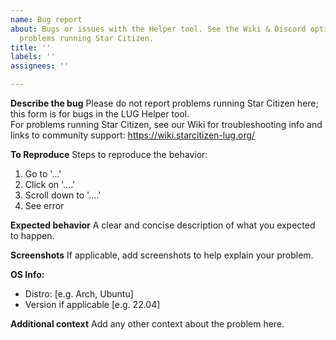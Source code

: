 ```yaml
---
name: Bug report
about: Bugs or issues with the Helper tool. See the Wiki & Discord options below for
  problems running Star Citizen.
title: ''
labels: ''
assignees: ''

---
```


**Describe the bug**
Please do not report problems running Star Citizen here; this form is for bugs in the LUG Helper tool.  
For problems running Star Citizen, see our Wiki for troubleshooting info and links to community support: https://wiki.starcitizen-lug.org/

**To Reproduce**
Steps to reproduce the behavior:
1. Go to '...'
2. Click on '....'
3. Scroll down to '....'
4. See error

**Expected behavior**
A clear and concise description of what you expected to happen.

**Screenshots**
If applicable, add screenshots to help explain your problem.

**OS Info:**
 - Distro: [e.g. Arch, Ubuntu]
 - Version if applicable [e.g. 22.04]

**Additional context**
Add any other context about the problem here.
